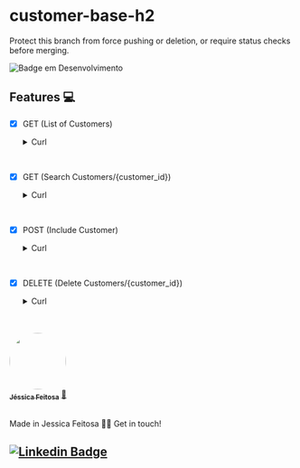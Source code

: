 # customer-base-h2
Protect this branch from force pushing or deletion, or require status checks before merging. 


![Badge em Desenvolvimento](http://img.shields.io/static/v1?label=STATUS&message=EM%20DESENVOLVIMENTO&color=GREEN&style=for-the-badge)


## Features 💻

- [x] GET (List of Customers)
   <details><summary>Curl</summary>
        <p>
  
       curl --location --request GET 'http://localhost:8080/customers' \
       --data-raw ''
<br>

- [x] GET (Search Customers/{customer_id})
   <details><summary>Curl</summary>
        <p>
  
       curl --location --request GET 'http://localhost:8080/customers/39608403811' \
       --data-raw ''
<br>

- [x] POST (Include Customer)
   <details><summary>Curl</summary>
        <p>
  
       curl --location --request POST 'http://localhost:8080/customers' \
       --header 'Content-Type: application/json' \
       --data-raw '{
       "customer_id": 39608403811,
       "dateBirth": "06/10/1992",
       "nameCustomer": "Jesga",
       "personCode": "010101",
       "sex": "F",
       "sexDescription": "Feminino",
       "maritalStatusCode": "S",
       "maritalStatusDescription": "Solteira",
       "documentTypeCode": "RG",
       "documentTypeDescription": "RG",
       "numberDocument": "487682580",
       "documentIssuanceDate": "28/08/2020",
       "issuingBody": "test",
       "issuingState": "test",
       "acronymEmitter": "test",
       "stateNumber": "test",
       "ageEmancipatedMinor": "",
       "employeeRegistration": "",
       "companyCode": "91"
      }'
<br>

- [x] DELETE (Delete Customers/{customer_id})
   <details><summary>Curl</summary>
        <p>
  
       curl --location --request DELETE 'http://localhost:8080/customers/39608403811' \
       --data-raw ''
<br>

<br>





<a href="https://github.com/JehhFeitosa">
 <img style="border-radius: 50%;" src="https://avatars.githubusercontent.com/u/58116519?s=400&u=8b96c6759c724308b3cfb9e6a2480fad3f5107c2&v=4" width="100px;" alt=""/>
 <br />
 <sub><b>Jéssica Feitosa</b></sub></a> <a href="https://www.linkedin.com/in/j%C3%A9ssicafeitosa/" title="Rocketseat">🚀</a>
<br>
<br>

Made in Jessica Feitosa 👋🏽 Get in touch!

[![Linkedin Badge](https://img.shields.io/badge/-Jessica-blue?style=flat-square&logo=Linkedin&logoColor=white&link=https://www.linkedin.com/in/jéssicafeitosa/)](https://www.linkedin.com/in/jéssicafeitosa/)
---

